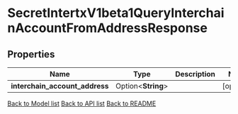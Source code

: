 # SecretIntertxV1beta1QueryInterchainAccountFromAddressResponse

## Properties

Name | Type | Description | Notes
------------ | ------------- | ------------- | -------------
**interchain_account_address** | Option<**String**> |  | [optional]

[Back to Model list](../README.md#documentation-for-models) [Back to API list](../README.md#documentation-for-api-endpoints) [Back to README](../README.md)


